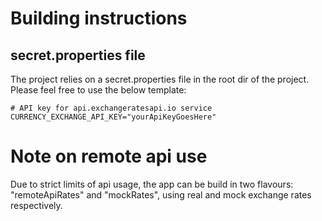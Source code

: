 # Building instructions

## secret.properties file
The project relies on a secret.properties file in the root dir of the project. Please feel free
to use the below template:

```
# API key for api.exchangeratesapi.io service
CURRENCY_EXCHANGE_API_KEY="yourApiKeyGoesHere"
```

# Note on remote api use
Due to strict limits of api usage, the app can be build in two flavours:
"remoteApiRates" and "mockRates", using real and mock exchange rates respectively.